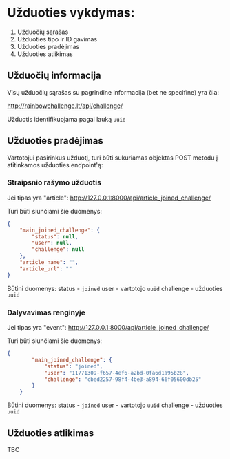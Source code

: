 # Užduoties vykdymas:

1. Užduočių sąrašas
1. Užduoties tipo ir ID gavimas
2. Užduoties pradėjimas
3. Užduoties atlikimas

## Užduočių informacija

Visų užduočių sąrašas su pagrindine informacija (bet ne specifine) yra čia:

http://rainbowchallenge.lt/api/challenge/

Užduotis identifikuojama pagal lauką `uuid`

## Užduoties pradėjimas

Vartotojui pasirinkus užduotį, turi būti sukuriamas objektas POST metodu į atitinkamos užduoties endpoint'ą:

### Straipsnio rašymo užduotis

Jei tipas yra "article":
http://127.0.0.1:8000/api/article_joined_challenge/

Turi būti siunčiami šie duomenys:

```json
{
    "main_joined_challenge": {
        "status": null,
        "user": null,
        "challenge": null
    },
    "article_name": "",
    "article_url": ""
}
```

Būtini duomenys: 
status - `joined`
user - vartotojo `uuid`
challenge - užduoties `uuid`

### Dalyvavimas renginyje

Jei tipas yra "event":
http://127.0.0.1:8000/api/article_joined_challenge/

Turi būti siunčiami šie duomenys:

```json
{
        "main_joined_challenge": {
            "status": "joined",
            "user": "11771309-f657-4ef6-a2bd-0fa6d1a95b28",
            "challenge": "cbed2257-98f4-4be3-a894-66f05600db25"
        }
    }
```

Būtini duomenys: 
status - `joined`
user - vartotojo `uuid`
challenge - užduoties `uuid`

## Užduoties atlikimas

TBC